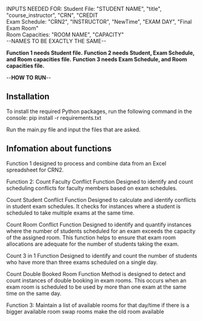INPUTS NEEDED FOR:
Student File: "STUDENT NAME", "title", "course_instructor", "CRN", "CREDIT<br />
Exam Schedule: "CRN2", "INSTRUCTOR", "NewTime", "EXAM DAY", "Final Exam Room"<br />
Room Capacities: "ROOM NAME", "CAPACITY"<br />
--NAMES TO BE EXACTLY THE SAME--

**Function 1 needs Student file.**
**Function 2 needs Student, Exam Schedule, and Room capacities file.**
**Function 3 needs Exam Schedule, and Room capacities file.**


--**HOW TO RUN**--
## Installation

To install the required Python packages, run the following command in the console:
pip install -r requirements.txt

Run the main.py file and input the files that are asked.


## Infomation about functions
Function 1 designed to process and combine data from an Excel spreadsheet for CRN2.

Function 2:
Count Faculty Conflict Function Designed to identify and count scheduling conflicts for faculty members based on exam schedules.

Count Student Conflict Function Designed to calculate and identify conflicts in student exam schedules. It checks for instances where a student is scheduled to take multiple exams at the same time.

Count Room Conflict Function  Designed to identify and quantify instances where the number of students scheduled for an exam exceeds the capacity of the assigned room. This function helps to ensure that exam room allocations are adequate for the number of students taking the exam.

Count 3 in 1 Function  Designed to identify and count the number of students who have more than three exams scheduled on a single day. 

Count Double Booked Room Function Method is designed to detect and count instances of double booking in exam rooms. This occurs when an exam room is scheduled to be used by more than one exam at the same time on the same day.

Function 3:
Maintain a list of available rooms for that day/time if there is a bigger available room swap rooms make the old room available

